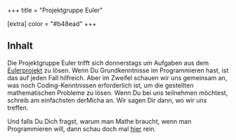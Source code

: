 +++
title = "Projektgruppe Euler"

[extra]
color = "#b48ead"
+++

## Inhalt

Die Projektgruppe Euler trifft sich donnerstags um Aufgaben aus dem
[Eulerprojekt](https://projecteuler.net/) zu lösen. Wenn Du Grundkenntnisse im
Programmieren hast, ist das auf jeden Fall hilfreich. Aber im Zweifel schauen
wir uns gemeinsam an, was noch Coding-Kenntnissen erforderlich ist, um die
gestellten mathematischen Probleme zu lösen. Wenn Du bei uns teilnehmen
möchtest, schreib am einfachsten derMicha an. Wir sagen Dir dann, wo wir uns
treffen.

Und falls Du Dich fragst, warum man Mathe braucht, wenn man Programmieren will,
dann schau doch mal [hier](https://www.youtube.com/watch?v=sW9npZVpiMI) rein.
